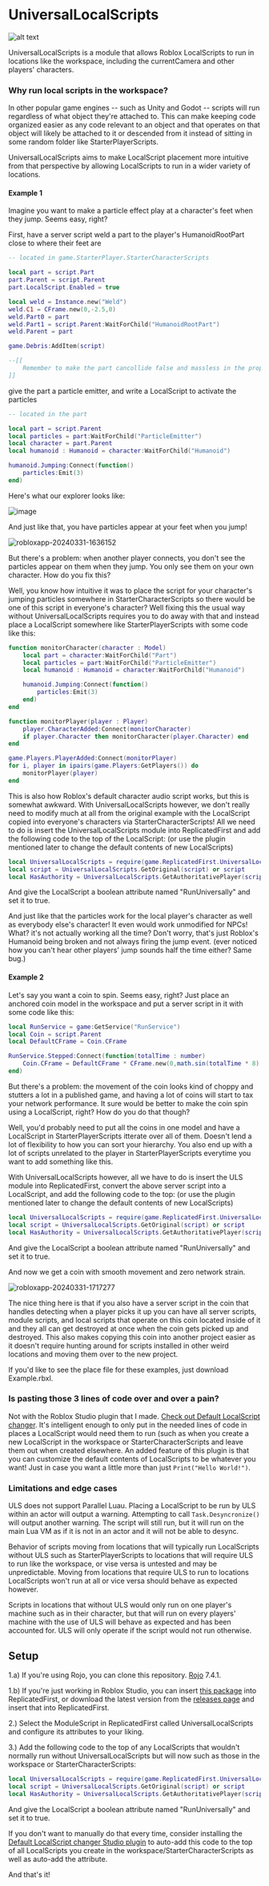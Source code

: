 UniversalLocalScripts
========================

![alt text](Icon/Icon_Small.png)

UniversalLocalScripts is a module that allows Roblox LocalScripts to run in locations like the workspace, including the currentCamera and other players' characters.

### Why run local scripts in the workspace?

In other popular game engines -- such as Unity and Godot -- scripts will run regardless of what object they're attached to. This can make keeping code organized easier as any code relevant to an object and that operates on that object will likely be attached to it or descended from it instead of sitting in some random folder like StarterPlayerScripts.

UniversalLocalScripts aims to make LocalScript placement more intuitive from that perspective by allowing LocalScripts to run in a wider variety of locations.

#### Example 1

Imagine you want to make a particle effect play at a character's feet when they jump. Seems easy, right? 

First, have a server script weld a part to the player's HumanoidRootPart close to where their feet are

```lua
-- located in game.StarterPlayer.StarterCharacterScripts

local part = script.Part
part.Parent = script.Parent
part.LocalScript.Enabled = true

local weld = Instance.new("Weld")
weld.C1 = CFrame.new(0,-2.5,0)
weld.Part0 = part
weld.Part1 = script.Parent:WaitForChild("HumanoidRootPart")
weld.Parent = part

game.Debris:AddItem(script)

--[[
	Remember to make the part cancollide false and massless in the properties window.
]]
```

 give the part a particle emitter, and write a LocalScript to activate the particles

```lua
-- located in the part

local part = script.Parent
local particles = part:WaitForChild("ParticleEmitter")
local character = part.Parent
local humanoid : Humanoid = character:WaitForChild("Humanoid")

humanoid.Jumping:Connect(function()
	particles:Emit(3)
end)
```
Here's what our explorer looks like:

![image](https://github.com/Noobot9k/UniversalLocalScripts/assets/32988106/0385c8c7-cc4e-4e1b-b50a-3b42b3f3fe99)

And just like that, you have particles appear at your feet when you jump!

![robloxapp-20240331-1636152](https://github.com/Noobot9k/UniversalLocalScripts/assets/32988106/7918ae81-6311-41c3-99cc-a73e617d63c3)

But there's a problem: when another player connects, you don't see the particles appear on them when they jump. You only see them on your own character. How do you fix this?

Well, you know how intuitive it was to place the script for your character's jumping particles somewhere in StarterCharacterScripts so there would be one of this script in everyone's character? Well fixing this the usual way without UniversalLocalScripts requires you to do away with that and instead place a LocalScript somewhere like StarterPlayerScripts with some code like this:

```lua
function monitorCharacter(character : Model)
	local part = character:WaitForChild("Part")
	local particles = part:WaitForChild("ParticleEmitter")
	local humanoid : Humanoid = character:WaitForChild("Humanoid")

	humanoid.Jumping:Connect(function()
		particles:Emit(3)
	end)
end

function monitorPlayer(player : Player)
	player.CharacterAdded:Connect(monitorCharacter)
	if player.Character then monitorCharacter(player.Character) end
end

game.Players.PlayerAdded:Connect(monitorPlayer)
for i, player in ipairs(game.Players:GetPlayers()) do
	monitorPlayer(player)
end
```
This is also how Roblox's default character audio script works, but this is somewhat awkward. With UniversalLocalScripts however, we don't really need to modify much at all from the original example with the LocalScript copied into everyone's characters via StarterCharacterScripts! All we need to do is insert the UniversalLocalScripts module into ReplicatedFirst and add the following code to the top of the LocalScript: (or use the plugin mentioned later to change the default contents of new LocalScripts)

```lua
local UniversalLocalScripts = require(game.ReplicatedFirst.UniversalLocalScripts)
local script = UniversalLocalScripts.GetOriginal(script) or script
local HasAuthority = UniversalLocalScripts.GetAuthoritativePlayer(script) == game.Players.LocalPlayer
```
And give the LocalScript a boolean attribute named "RunUniversally" and set it to true.

And just like that the particles work for the local player's character as well as everybody else's character! It even would work unmodified for NPCs! What? it's not actually working all the time? Don't worry, that's just Roblox's Humanoid being broken and not always firing the jump event. (ever noticed how you can't hear other players' jump sounds half the time either? Same bug.)

#### Example 2

Let's say you want a coin to spin. Seems easy, right? Just place an anchored coin model in the workspace and put a server script in it with some code like this:

```lua
local RunService = game:GetService("RunService")
local Coin = script.Parent
local DefaultCFrame = Coin.CFrame

RunService.Stepped:Connect(function(totalTime : number)
	Coin.CFrame = DefaultCFrame * CFrame.new(0,math.sin(totalTime * 8) * .5,0) * CFrame.Angles(0,math.rad(totalTime * 360),0)
end)
```

But there's a problem: the movement of the coin looks kind of choppy and stutters a lot in a published game, and having a lot of coins will start to tax your network performance. It sure would be better to make the coin spin using a LocalScript, right? How do you do that though?

Well, you'd probably need to put all the coins in one model and have a LocalScript in StarterPlayerScripts itterate over all of them. Doesn't lend a lot of flexibility to how you can sort your hierarchy. You also end up with a lot of scripts unrelated to the player in StarterPlayerScripts everytime you want to add something like this.

With UniversalLocalScripts however, all we have to do is insert the ULS module into ReplicatedFirst, convert the above server script into a LocalScript, and add the following code to the top: (or use the plugin mentioned later to change the default contents of new LocalScripts)

```lua
local UniversalLocalScripts = require(game.ReplicatedFirst.UniversalLocalScripts)
local script = UniversalLocalScripts.GetOriginal(script) or script
local HasAuthority = UniversalLocalScripts.GetAuthoritativePlayer(script) == game.Players.LocalPlayer
```

And give the LocalScript a boolean attribute named "RunUniversally" and set it to true.

And now we get a coin with smooth movement and zero network strain.

![robloxapp-20240331-1717277](https://github.com/Noobot9k/UniversalLocalScripts/assets/32988106/956b74d7-c90f-4664-8d19-84adcef8ee4f)

The nice thing here is that if you also have a server script in the coin that handles detecting when a player picks it up you can have all server scripts, module scripts, and local scripts that operate on this coin located inside of it and they all can get destroyed at once when the coin gets picked up and destroyed. This also makes copying this coin into another project easier as it doesn't require hunting around for scripts installed in other weird locations and moving them over to the new project.

If you'd like to see the place file for these examples, just download Example.rbxl.

### Is pasting those 3 lines of code over and over a pain?

Not with the Roblox Studio plugin that I made. [Check out Default LocalScript changer](https://github.com/Noobot9k/DefaultLocalScripts). It's intelligent enough to only put in the needed lines of code in places a LocalScript would need them to run (such as when you create a new LocalScript in the workspace or StarterCharacterScripts and leave them out when created elsewhere. An added feature of this plugin is that you can customize the default contents of LocalScripts to be whatever you want! Just in case you want a little more than just `Print("Hello World!")`.

### Limitations and edge cases

ULS does not support Parallel Luau. Placing a LocalScript to be run by ULS within an actor will output a warning. Attempting to call `Task.Desyncronize()` will output another warning. The script will still run, but it will run on the main Lua VM as if it is not in an actor and it will not be able to desync.

Behavior of scripts moving from locations that will typically run LocalScripts without ULS such as StarterPlayerScripts to locations that will require ULS to run like the workspace, or vise versa is untested and may be unpredictable. Moving from locations that require ULS to run to locations LocalScripts won't run at all or vice versa should behave as expected however.

Scripts in locations that without ULS would only run on one player's machine such as in their character, but that will run on every players' machine with the use of ULS will behave as expected and has been accounted for. ULS will only operate if the script would not run otherwise.

## Setup

1.a) If you're using Rojo, you can clone this repository. [Rojo](https://github.com/rojo-rbx/rojo) 7.4.1.

1.b) If you're just working in Roblox Studio, you can insert [this package](https://create.roblox.com/store/asset/17027242907/UniversalLocalScripts-v21) into ReplicatedFirst, or download the latest version from the [releases page](https://github.com/Noobot9k/UniversalLocalScripts/releases/) and insert that into ReplicatedFirst.

2.) Select the ModuleScript in ReplicatedFirst called UniversalLocalScripts and configure its attributes to your liking.

3.) Add the following code to the top of any LocalScripts that wouldn't normally run without UniversalLocalScripts but will now such as those in the workspace or StarterCharacterScripts:

```lua
local UniversalLocalScripts = require(game.ReplicatedFirst.UniversalLocalScripts)
local script = UniversalLocalScripts.GetOriginal(script) or script
local HasAuthority = UniversalLocalScripts.GetAuthoritativePlayer(script) == game.Players.LocalPlayer
```

And give the LocalScript a boolean attribute named "RunUniversally" and set it to true.

If you don't want to manually do that every time, consider installing the [Default LocalScript changer Studio plugin](https://github.com/Noobot9k/DefaultLocalScripts) to auto-add this code to the top of all LocalScripts you create in the workspace/StarterCharacterScripts as well as auto-add the attribute.

And that's it!
